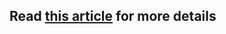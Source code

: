 ## Read [this article](https://medium.com/@joaofoltran/chatgpt-solve-cracking-the-coding-interview-in-kotlin-787c4b5487cd) for more details
